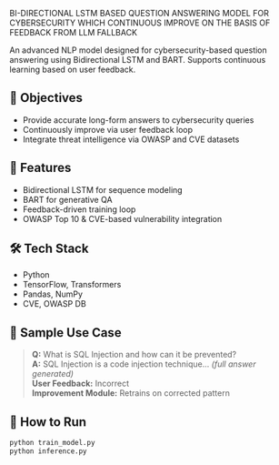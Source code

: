 BI-DIRECTIONAL LSTM BASED QUESTION ANSWERING MODEL FOR CYBERSECURITY WHICH CONTINUOUS IMPROVE ON THE BASIS OF FEEDBACK FROM LLM FALLBACK

An advanced NLP model designed for cybersecurity-based question answering using Bidirectional LSTM and BART. Supports continuous learning based on user feedback.

## 🎯 Objectives

- Provide accurate long-form answers to cybersecurity queries
- Continuously improve via user feedback loop
- Integrate threat intelligence via OWASP and CVE datasets

## 🧠 Features

- Bidirectional LSTM for sequence modeling
- BART for generative QA
- Feedback-driven training loop
- OWASP Top 10 & CVE-based vulnerability integration

## 🛠 Tech Stack

- Python
- TensorFlow, Transformers
- Pandas, NumPy
- CVE, OWASP DB

## 🧪 Sample Use Case

> **Q:** What is SQL Injection and how can it be prevented?  
> **A:** SQL Injection is a code injection technique... *(full answer generated)*  
> **User Feedback:** Incorrect  
> **Improvement Module:** Retrains on corrected pattern

## 🚀 How to Run

```bash
python train_model.py
python inference.py
